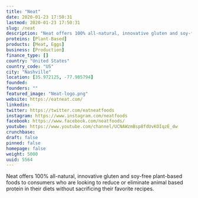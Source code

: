 ```yaml
---
title: "Neat"
date: 2020-01-23 17:50:31
lastmod: 2020-01-23 17:50:31
slug: /neat
description: "Neat offers 100% all-natural, innovative gluten and soy-free plant-based foods to consumers who are looking to reduce or eliminate animal based protein in their diets without sacrificing their favorite recipes."
proteins: [Plant-Based]
products: [Meat, Eggs]
business: [Production]
finance_type: []
country: "United States"
country_code: "US"
city: "Nashville"
location: [35.972125, -77.985794]
founded: 
founders: ""
featured_image: "Neat-logo.png"
website: https://eatneat.com/
linkedin: 
twitter: https://twitter.com/eatneatfoods
instagram: https://www.instagram.com/neatfoods
facebook: https://www.facebook.com/neatfoods/
youtube: https://www.youtube.com/channel/UCNAWzmBsp8fdUvKOIqzE_dw
crunchbase: 
draft: false
pinned: false
homepage: false
weight: 5000
uuid: 5564
---
```

Neat offers 100% all-natural, innovative gluten and soy-free plant-based foods to consumers who are looking to reduce or eliminate animal based protein in their diets without sacrificing their favorite recipes.
